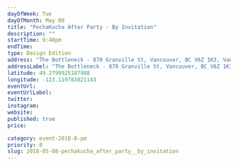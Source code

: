 ```yaml
---
dayOfWeek: Tue
dayOfMonth: May 08
title: "PechaKucha After Party - By Invitation"
description: ""
startTime: 9:40pm
endTime: 
type: Design Edition
address: "The Bottleneck - 870 Granville St, Vancouver, BC V6Z 1K3, Vancouver, BC, Canada"
addressLabel: "The Bottleneck - 870 Granville St, Vancouver, BC V6Z 1K3"
latitude: 49.2799925187988
longitude: -123.119783821143
eventUrl: 
eventUrlLabel: 
twitter: 
instagram: 
website: 
published: true
price: 

category: event-2018-8-pm
priority: 0
slug: 2018-05-08-pechakucha_after_party__by_invitation
---
```


